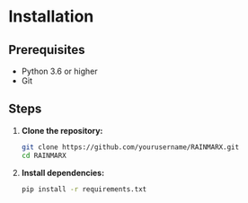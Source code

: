 
# Installation

## Prerequisites

- Python 3.6 or higher
- Git

## Steps

1. **Clone the repository:**
   ```bash
   git clone https://github.com/yourusername/RAINMARX.git
   cd RAINMARX
   ```

2. **Install dependencies:**
   ```bash
   pip install -r requirements.txt
   ```
